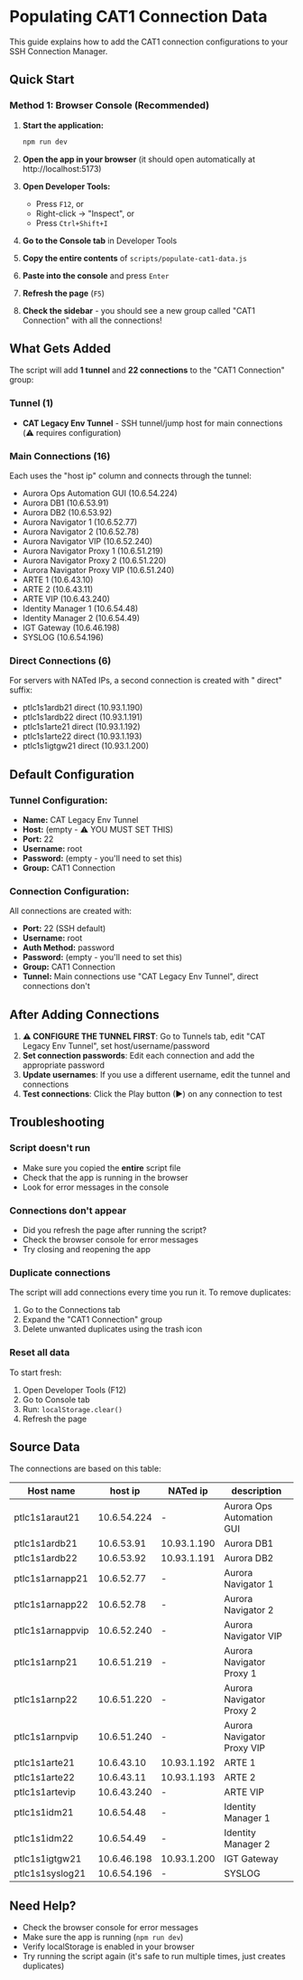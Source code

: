 # Populating CAT1 Connection Data

This guide explains how to add the CAT1 connection configurations to your SSH Connection Manager.

## Quick Start

### Method 1: Browser Console (Recommended)

1. **Start the application:**
   ```powershell
   npm run dev
   ```

2. **Open the app in your browser** (it should open automatically at http://localhost:5173)

3. **Open Developer Tools:**
   - Press `F12`, or
   - Right-click → "Inspect", or
   - Press `Ctrl+Shift+I`

4. **Go to the Console tab** in Developer Tools

5. **Copy the entire contents** of `scripts/populate-cat1-data.js`

6. **Paste into the console** and press `Enter`

7. **Refresh the page** (`F5`)

8. **Check the sidebar** - you should see a new group called "CAT1 Connection" with all the connections!

## What Gets Added

The script will add **1 tunnel** and **22 connections** to the "CAT1 Connection" group:

### Tunnel (1)
- **CAT Legacy Env Tunnel** - SSH tunnel/jump host for main connections (⚠️ requires configuration)

### Main Connections (16)
Each uses the "host ip" column and connects through the tunnel:

- Aurora Ops Automation GUI (10.6.54.224)
- Aurora DB1 (10.6.53.91)
- Aurora DB2 (10.6.53.92)
- Aurora Navigator 1 (10.6.52.77)
- Aurora Navigator 2 (10.6.52.78)
- Aurora Navigator VIP (10.6.52.240)
- Aurora Navigator Proxy 1 (10.6.51.219)
- Aurora Navigator Proxy 2 (10.6.51.220)
- Aurora Navigator Proxy VIP (10.6.51.240)
- ARTE 1 (10.6.43.10)
- ARTE 2 (10.6.43.11)
- ARTE VIP (10.6.43.240)
- Identity Manager 1 (10.6.54.48)
- Identity Manager 2 (10.6.54.49)
- IGT Gateway (10.6.46.198)
- SYSLOG (10.6.54.196)

### Direct Connections (6)
For servers with NATed IPs, a second connection is created with " direct" suffix:

- ptlc1s1ardb21 direct (10.93.1.190)
- ptlc1s1ardb22 direct (10.93.1.191)
- ptlc1s1arte21 direct (10.93.1.192)
- ptlc1s1arte22 direct (10.93.1.193)
- ptlc1s1igtgw21 direct (10.93.1.200)

## Default Configuration

### Tunnel Configuration:
- **Name:** CAT Legacy Env Tunnel
- **Host:** (empty - ⚠️ YOU MUST SET THIS)
- **Port:** 22
- **Username:** root
- **Password:** (empty - you'll need to set this)
- **Group:** CAT1 Connection

### Connection Configuration:
All connections are created with:
- **Port:** 22 (SSH default)
- **Username:** root
- **Auth Method:** password
- **Password:** (empty - you'll need to set this)
- **Group:** CAT1 Connection
- **Tunnel:** Main connections use "CAT Legacy Env Tunnel", direct connections don't

## After Adding Connections

1. **⚠️ CONFIGURE THE TUNNEL FIRST**: Go to Tunnels tab, edit "CAT Legacy Env Tunnel", set host/username/password
2. **Set connection passwords**: Edit each connection and add the appropriate password
3. **Update usernames**: If you use a different username, edit the tunnel and connections
4. **Test connections**: Click the Play button (▶) on any connection to test

## Troubleshooting

### Script doesn't run
- Make sure you copied the **entire** script file
- Check that the app is running in the browser
- Look for error messages in the console

### Connections don't appear
- Did you refresh the page after running the script?
- Check the browser console for error messages
- Try closing and reopening the app

### Duplicate connections
The script will add connections every time you run it. To remove duplicates:
1. Go to the Connections tab
2. Expand the "CAT1 Connection" group
3. Delete unwanted duplicates using the trash icon

### Reset all data
To start fresh:
1. Open Developer Tools (F12)
2. Go to Console tab
3. Run: `localStorage.clear()`
4. Refresh the page

## Source Data

The connections are based on this table:

| Host name | host ip | NATed ip | description |
|-----------|---------|----------|-------------|
| ptlc1s1araut21 | 10.6.54.224 | - | Aurora Ops Automation GUI |
| ptlc1s1ardb21 | 10.6.53.91 | 10.93.1.190 | Aurora DB1 |
| ptlc1s1ardb22 | 10.6.53.92 | 10.93.1.191 | Aurora DB2 |
| ptlc1s1arnapp21 | 10.6.52.77 | - | Aurora Navigator 1 |
| ptlc1s1arnapp22 | 10.6.52.78 | - | Aurora Navigator 2 |
| ptlc1s1arnappvip | 10.6.52.240 | - | Aurora Navigator VIP |
| ptlc1s1arnp21 | 10.6.51.219 | - | Aurora Navigator Proxy 1 |
| ptlc1s1arnp22 | 10.6.51.220 | - | Aurora Navigator Proxy 2 |
| ptlc1s1arnpvip | 10.6.51.240 | - | Aurora Navigator Proxy VIP |
| ptlc1s1arte21 | 10.6.43.10 | 10.93.1.192 | ARTE 1 |
| ptlc1s1arte22 | 10.6.43.11 | 10.93.1.193 | ARTE 2 |
| ptlc1s1artevip | 10.6.43.240 | - | ARTE VIP |
| ptlc1s1idm21 | 10.6.54.48 | - | Identity Manager 1 |
| ptlc1s1idm22 | 10.6.54.49 | - | Identity Manager 2 |
| ptlc1s1igtgw21 | 10.6.46.198 | 10.93.1.200 | IGT Gateway |
| ptlc1s1syslog21 | 10.6.54.196 | - | SYSLOG |

## Need Help?

- Check the browser console for error messages
- Make sure the app is running (`npm run dev`)
- Verify localStorage is enabled in your browser
- Try running the script again (it's safe to run multiple times, just creates duplicates)
